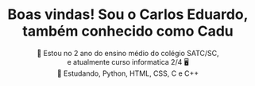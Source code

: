 <h1 align="center">  Boas vindas! Sou o Carlos Eduardo, também conhecido como Cadu </h1>
<p align="center"> 🏫 Estou no 2 ano do ensino médio do colégio SATC/SC, <br> e atualmente curso informatica 2/4 🖥<br>📖 Estudando, Python, HTML, CSS, C e C++
</p>
